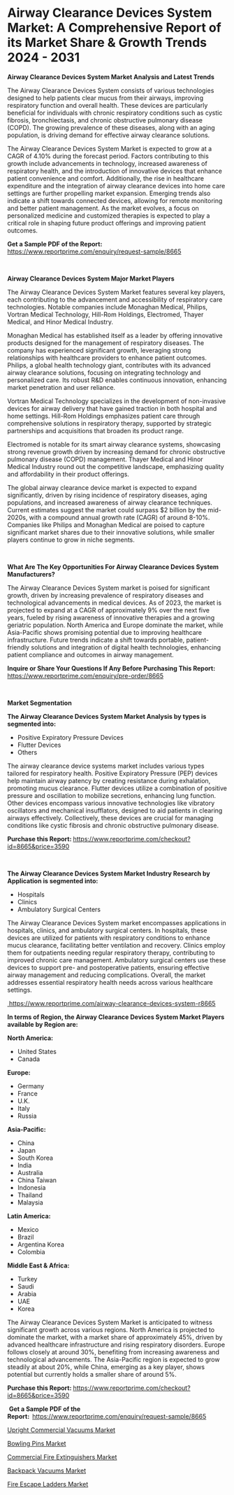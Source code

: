 <p><h1>Airway Clearance Devices System Market: A Comprehensive Report of its Market Share & Growth Trends 2024 - 2031</h1></p><p><strong>Airway Clearance Devices System Market Analysis and Latest Trends</strong></p>
<p><p>The Airway Clearance Devices System consists of various technologies designed to help patients clear mucus from their airways, improving respiratory function and overall health. These devices are particularly beneficial for individuals with chronic respiratory conditions such as cystic fibrosis, bronchiectasis, and chronic obstructive pulmonary disease (COPD). The growing prevalence of these diseases, along with an aging population, is driving demand for effective airway clearance solutions.</p><p>The Airway Clearance Devices System Market is expected to grow at a CAGR of 4.10% during the forecast period. Factors contributing to this growth include advancements in technology, increased awareness of respiratory health, and the introduction of innovative devices that enhance patient convenience and comfort. Additionally, the rise in healthcare expenditure and the integration of airway clearance devices into home care settings are further propelling market expansion. Emerging trends also indicate a shift towards connected devices, allowing for remote monitoring and better patient management. As the market evolves, a focus on personalized medicine and customized therapies is expected to play a critical role in shaping future product offerings and improving patient outcomes.</p></p>
<p><strong>Get a Sample PDF of the Report:&nbsp;</strong> <a href="https://www.reportprime.com/enquiry/request-sample/8665?utm_campaign=1413&utm_medium=2&utm_source=Github&utm_content=ia&utm_term=18102024&utm_id=airway-clearance-devices-system">https://www.reportprime.com/enquiry/request-sample/8665</a></p>
<p>&nbsp;</p>
<p><strong>Airway Clearance Devices System Major Market Players</strong></p>
<p><p>The Airway Clearance Devices System Market features several key players, each contributing to the advancement and accessibility of respiratory care technologies. Notable companies include Monaghan Medical, Philips, Vortran Medical Technology, Hill-Rom Holdings, Electromed, Thayer Medical, and Hinor Medical Industry.</p><p>Monaghan Medical has established itself as a leader by offering innovative products designed for the management of respiratory diseases. The company has experienced significant growth, leveraging strong relationships with healthcare providers to enhance patient outcomes. Philips, a global health technology giant, contributes with its advanced airway clearance solutions, focusing on integrating technology and personalized care. Its robust R&D enables continuous innovation, enhancing market penetration and user reliance.</p><p>Vortran Medical Technology specializes in the development of non-invasive devices for airway delivery that have gained traction in both hospital and home settings. Hill-Rom Holdings emphasizes patient care through comprehensive solutions in respiratory therapy, supported by strategic partnerships and acquisitions that broaden its product range.</p><p>Electromed is notable for its smart airway clearance systems, showcasing strong revenue growth driven by increasing demand for chronic obstructive pulmonary disease (COPD) management. Thayer Medical and Hinor Medical Industry round out the competitive landscape, emphasizing quality and affordability in their product offerings.</p><p>The global airway clearance device market is expected to expand significantly, driven by rising incidence of respiratory diseases, aging populations, and increased awareness of airway clearance techniques. Current estimates suggest the market could surpass $2 billion by the mid-2020s, with a compound annual growth rate (CAGR) of around 8-10%. Companies like Philips and Monaghan Medical are poised to capture significant market shares due to their innovative solutions, while smaller players continue to grow in niche segments.</p></p>
<p>&nbsp;</p>
<p><strong>What Are The Key Opportunities For Airway Clearance Devices System Manufacturers?</strong></p>
<p><p>The Airway Clearance Devices System market is poised for significant growth, driven by increasing prevalence of respiratory diseases and technological advancements in medical devices. As of 2023, the market is projected to expand at a CAGR of approximately 9% over the next five years, fueled by rising awareness of innovative therapies and a growing geriatric population. North America and Europe dominate the market, while Asia-Pacific shows promising potential due to improving healthcare infrastructure. Future trends indicate a shift towards portable, patient-friendly solutions and integration of digital health technologies, enhancing patient compliance and outcomes in airway management.</p></p>
<p><strong>Inquire or Share Your Questions If Any Before Purchasing This Report:</strong> <a href="https://www.reportprime.com/enquiry/pre-order/8665?utm_campaign=1413&utm_medium=2&utm_source=Github&utm_content=ia&utm_term=18102024&utm_id=airway-clearance-devices-system">https://www.reportprime.com/enquiry/pre-order/8665</a></p>
<p>&nbsp;</p>
<p><strong>Market Segmentation</strong></p>
<p><strong>The Airway Clearance Devices System Market Analysis by types is segmented into:</strong></p>
<p><ul><li>Positive Expiratory Pressure Devices</li><li>Flutter Devices</li><li>Others</li></ul></p>
<p><p>The airway clearance device systems market includes various types tailored for respiratory health. Positive Expiratory Pressure (PEP) devices help maintain airway patency by creating resistance during exhalation, promoting mucus clearance. Flutter devices utilize a combination of positive pressure and oscillation to mobilize secretions, enhancing lung function. Other devices encompass various innovative technologies like vibratory oscillators and mechanical insufflators, designed to aid patients in clearing airways effectively. Collectively, these devices are crucial for managing conditions like cystic fibrosis and chronic obstructive pulmonary disease.</p></p>
<p><strong>Purchase this Report:&nbsp;</strong><a href="https://www.reportprime.com/checkout?id=8665&price=3590&utm_campaign=1413&utm_medium=2&utm_source=Github&utm_content=ia&utm_term=18102024&utm_id=airway-clearance-devices-system">https://www.reportprime.com/checkout?id=8665&price=3590</a></p>
<p>&nbsp;</p>
<p><strong>The Airway Clearance Devices System Market Industry Research by Application is segmented into:</strong></p>
<p><ul><li>Hospitals</li><li>Clinics</li><li>Ambulatory Surgical Centers</li></ul></p>
<p><p>The Airway Clearance Devices System market encompasses applications in hospitals, clinics, and ambulatory surgical centers. In hospitals, these devices are utilized for patients with respiratory conditions to enhance mucus clearance, facilitating better ventilation and recovery. Clinics employ them for outpatients needing regular respiratory therapy, contributing to improved chronic care management. Ambulatory surgical centers use these devices to support pre- and postoperative patients, ensuring effective airway management and reducing complications. Overall, the market addresses essential respiratory health needs across various healthcare settings.</p></p>
<p><a href="https://www.reportprime.com/airway-clearance-devices-system-r8665?utm_campaign=1413&utm_medium=2&utm_source=Github&utm_content=ia&utm_term=18102024&utm_id=airway-clearance-devices-system">&nbsp;https://www.reportprime.com/airway-clearance-devices-system-r8665</a></p>
<p><strong>In terms of Region, the Airway Clearance Devices System Market Players available by Region are:</strong></p>
<p>
    <p> <strong> North America: </strong>
        <ul>
            <li>United States</li>
            <li>Canada</li>
        </ul>
        </p> 
    <p> <strong> Europe: </strong>
        <ul>
            <li>Germany</li>
            <li>France</li>
            <li>U.K.</li>
            <li>Italy</li>
            <li>Russia</li>
        </ul>
        </p> 
    <p> <strong> Asia-Pacific: </strong>
        <ul>
            <li>China</li>
            <li>Japan</li>
            <li>South Korea</li>
            <li>India</li>
            <li>Australia</li>
            <li>China Taiwan</li>
            <li>Indonesia</li>
            <li>Thailand</li>
            <li>Malaysia</li>
        </ul>
        </p> 
    <p> <strong> Latin America: </strong>
        <ul>
            <li>Mexico</li>
            <li>Brazil</li>
            <li>Argentina Korea</li>
            <li>Colombia</li>
        </ul>
        </p> 
    <p> <strong> Middle East & Africa: </strong>
        <ul>
            <li>Turkey</li>
            <li>Saudi</li>
            <li>Arabia</li>
            <li>UAE</li>
            <li>Korea</li>
        </ul>
    </p>
    </p>
<p><p>The Airway Clearance Devices System Market is anticipated to witness significant growth across various regions. North America is projected to dominate the market, with a market share of approximately 45%, driven by advanced healthcare infrastructure and rising respiratory disorders. Europe follows closely at around 30%, benefiting from increasing awareness and technological advancements. The Asia-Pacific region is expected to grow steadily at about 20%, while China, emerging as a key player, shows potential but currently holds a smaller share of around 5%.</p></p>
<p><strong>Purchase this Report: </strong><a href="https://www.reportprime.com/checkout?id=8665&price=3590&utm_campaign=1413&utm_medium=2&utm_source=Github&utm_content=ia&utm_term=18102024&utm_id=airway-clearance-devices-system">https://www.reportprime.com/checkout?id=8665&price=3590</a></p>
<p>&nbsp;<strong>Get a Sample PDF of the Report:&nbsp;&nbsp;</strong><a href="https://www.reportprime.com/enquiry/request-sample/8665?utm_campaign=1413&utm_medium=2&utm_source=Github&utm_content=ia&utm_term=18102024&utm_id=airway-clearance-devices-system">https://www.reportprime.com/enquiry/request-sample/8665</a></p>
<p><strong></strong></p>
<p><p><a href="https://issuu.com/reportprime-2/docs/upright-commercial-vacuums-market-s_08a35706f94b94?utm_campaign=1413&utm_medium=2&utm_source=Github&utm_content=ia&utm_term=18102024&utm_id=airway-clearance-devices-system">Upright Commercial Vacuums Market</a></p><p><a href="https://www.linkedin.com/pulse/strategic-forecast-bowling-pins-market-growth-trends-size-h49de?utm_campaign=1413&utm_medium=2&utm_source=Github&utm_content=ia&utm_term=18102024&utm_id=airway-clearance-devices-system">Bowling Pins Market</a></p><p><a href="https://www.linkedin.com/pulse/commercial-fire-extinguishers-industry-sector-market-dynamics-vwihe?utm_campaign=1413&utm_medium=2&utm_source=Github&utm_content=ia&utm_term=18102024&utm_id=airway-clearance-devices-system">Commercial Fire Extinguishers Market</a></p><p><a href="https://issuu.com/reportprime-2/docs/backpack-vacuums-market-size-2030.p_9582a6d35cdb48?utm_campaign=1413&utm_medium=2&utm_source=Github&utm_content=ia&utm_term=18102024&utm_id=airway-clearance-devices-system">Backpack Vacuums Market</a></p><p><a href="https://www.linkedin.com/pulse/fire-escape-ladders-market-investigation-industry-evolution-wpa5e?utm_campaign=1413&utm_medium=2&utm_source=Github&utm_content=ia&utm_term=18102024&utm_id=airway-clearance-devices-system">Fire Escape Ladders Market</a></p></p>